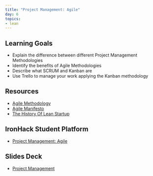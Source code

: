 ```yaml
---
title: "Project Management: Agile"
day: 6
topics:
- lean
---
```


## Learning Goals
- Explain the difference between different Project Management Methodologies
- Identify the benefits of Agile Methodologies
- Describe what SCRUM and Kanban are
- Use Trello to manage your work applying the Kanban methodology

## Resources
- [Agile Methodology](http://agilemethodology.org/)
- [Agile Manifesto](http://agilemanifesto.org/)
- [The History Of Lean Startup](http://www.salimvirani.com/the-history-of-leanstartup-and-how-to-make-sense-of-it-all/)

## IronHack Student Platform
- [Project Management: Agile](http://learn.ironhack.com/#/learning_unit/7031)

## Slides Deck
- [Project Management](https://docs.google.com/presentation/d/15V_4pCnM76JkOv1gUEEh9jfOiET5jKVYTwzB5AfuvSQ/edit#slide=id.g4123adfa1f_2_50)
